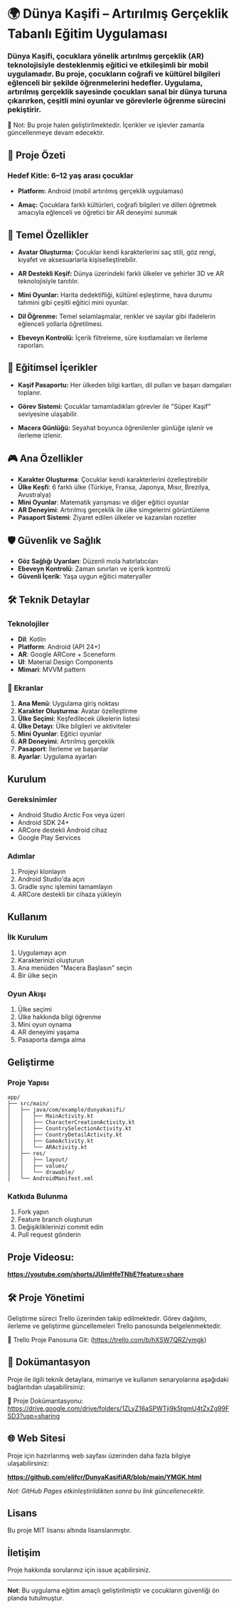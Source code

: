 # 🌍 Dünya Kaşifi – Artırılmış Gerçeklik Tabanlı Eğitim Uygulaması

### Dünya Kaşifi, çocuklara yönelik artırılmış gerçeklik (AR) teknolojisiyle desteklenmiş eğitici ve etkileşimli bir mobil uygulamadır. Bu proje, çocukların coğrafi ve kültürel bilgileri eğlenceli bir şekilde öğrenmelerini hedefler. Uygulama, artırılmış gerçeklik sayesinde çocukları sanal bir dünya turuna çıkarırken, çeşitli mini oyunlar ve görevlerle öğrenme sürecini pekiştirir.

📌 Not: Bu proje halen geliştirilmektedir. İçerikler ve işlevler zamanla güncellenmeye devam edecektir.

## 🚀 Proje Özeti
### Hedef Kitle: 6–12 yaş arası çocuklar

- **Platform:** Android (mobil artırılmış gerçeklik uygulaması)

- **Amaç:** Çocuklara farklı kültürleri, coğrafi bilgileri ve dilleri öğretmek amacıyla eğlenceli ve öğretici bir AR deneyimi sunmak

## 🧩 Temel Özellikler
- **Avatar Oluşturma:** Çocuklar kendi karakterlerini saç stili, göz rengi, kıyafet ve aksesuarlarla kişiselleştirebilir.

- **AR Destekli Keşif:** Dünya üzerindeki farklı ülkeler ve şehirler 3D ve AR teknolojisiyle tanıtılır.

- **Mini Oyunlar:** Harita dedektifliği, kültürel eşleştirme, hava durumu tahmini gibi çeşitli eğitici mini oyunlar.

- **Dil Öğrenme:** Temel selamlaşmalar, renkler ve sayılar gibi ifadelerin eğlenceli yollarla öğretilmesi.

- **Ebeveyn Kontrolü:** İçerik filtreleme, süre kısıtlamaları ve ilerleme raporları.

## 🧠 Eğitimsel İçerikler
- **Kaşif Pasaportu:** Her ülkeden bilgi kartları, dil pulları ve başarı damgaları toplanır.

- **Görev Sistemi:** Çocuklar tamamladıkları görevler ile "Süper Kaşif" seviyesine ulaşabilir.

- **Macera Günlüğü:** Seyahat boyunca öğrenilenler günlüğe işlenir ve ilerleme izlenir.

## 🎮 Ana Özellikler
- **Karakter Oluşturma**: Çocuklar kendi karakterlerini özelleştirebilir
- **Ülke Keşfi**: 6 farklı ülke (Türkiye, Fransa, Japonya, Mısır, Brezilya, Avustralya)
- **Mini Oyunlar**: Matematik yarışması ve diğer eğitici oyunlar
- **AR Deneyimi**: Artırılmış gerçeklik ile ülke simgelerini görüntüleme
- **Pasaport Sistemi**: Ziyaret edilen ülkeler ve kazanılan rozetler

## 🛡️ Güvenlik ve Sağlık
- **Göz Sağlığı Uyarıları**: Düzenli mola hatırlatıcıları
- **Ebeveyn Kontrolü**: Zaman sınırları ve içerik kontrolü
- **Güvenli İçerik**: Yaşa uygun eğitici materyaller

## 🛠️ Teknik Detaylar

### Teknolojiler
- **Dil**: Kotlin
- **Platform**: Android (API 24+)
- **AR**: Google ARCore + Sceneform
- **UI**: Material Design Components
- **Mimari**: MVVM pattern

### 📱 Ekranlar
1. **Ana Menü**: Uygulama giriş noktası
2. **Karakter Oluşturma**: Avatar özelleştirme
3. **Ülke Seçimi**: Keşfedilecek ülkelerin listesi
4. **Ülke Detayı**: Ülke bilgileri ve aktiviteler
5. **Mini Oyunlar**: Eğitici oyunlar
6. **AR Deneyimi**: Artırılmış gerçeklik
7. **Pasaport**: İlerleme ve başarılar
8. **Ayarlar**: Uygulama ayarları

## Kurulum

### Gereksinimler
- Android Studio Arctic Fox veya üzeri
- Android SDK 24+
- ARCore destekli Android cihaz
- Google Play Services

### Adımlar
1. Projeyi klonlayın
2. Android Studio'da açın
3. Gradle sync işlemini tamamlayın
4. ARCore destekli bir cihaza yükleyin

## Kullanım

### İlk Kurulum
1. Uygulamayı açın
2. Karakterinizi oluşturun
3. Ana menüden "Macera Başlasın" seçin
4. Bir ülke seçin

### Oyun Akışı
1. Ülke seçimi
2. Ülke hakkında bilgi öğrenme
3. Mini oyun oynama
4. AR deneyimi yaşama
5. Pasaporta damga alma

## Geliştirme

### Proje Yapısı
```
app/
├── src/main/
│   ├── java/com/example/dunyakasifi/
│   │   ├── MainActivity.kt
│   │   ├── CharacterCreationActivity.kt
│   │   ├── CountrySelectionActivity.kt
│   │   ├── CountryDetailActivity.kt
│   │   ├── GameActivity.kt
│   │   └── ARActivity.kt
│   ├── res/
│   │   ├── layout/
│   │   ├── values/
│   │   └── drawable/
│   └── AndroidManifest.xml
```

### Katkıda Bulunma
1. Fork yapın
2. Feature branch oluşturun
3. Değişikliklerinizi commit edin
4. Pull request gönderin

## Proje Videosu:

**https://youtube.com/shorts/JUimHfeTNbE?feature=share**

## 🛠️ Proje Yönetimi
Geliştirme süreci Trello üzerinden takip edilmektedir. Görev dağılımı, ilerleme ve geliştirme güncellemeleri Trello panosunda belgelenmektedir.

📌 Trello Proje Panosuna Git: (https://trello.com/b/hXSW7QRZ/ymgk)

## 📄 Dokümantasyon
Proje ile ilgili teknik detaylara, mimariye ve kullanım senaryolarına aşağıdaki bağlantıdan ulaşabilirsiniz:

📁 Proje Dokümantasyonu: https://drive.google.com/drive/folders/1ZLyZ16aSPWTji9k5tgmU4tZxZg99FSD3?usp=sharing

## 🌐 Web Sitesi
Proje için hazırlanmış web sayfası üzerinden daha fazla bilgiye ulaşabilirsiniz:

**https://github.com/elifcr/DunyaKasifiAR/blob/main/YMGK.html**

*Not: GitHub Pages etkinleştirildikten sonra bu link güncellenecektir.*

## Lisans

Bu proje MIT lisansı altında lisanslanmıştır.

## İletişim

Proje hakkında sorularınız için issue açabilirsiniz.

---

**Not**: Bu uygulama eğitim amaçlı geliştirilmiştir ve çocukların güvenliği ön planda tutulmuştur.
